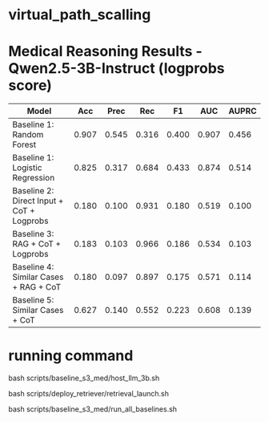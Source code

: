 # virtual_path_scalling

# Medical Reasoning Results - Qwen2.5-3B-Instruct (logprobs score)


| Model | Acc | Prec | Rec | F1 | AUC | AUPRC |
|-------|-----|------|-----|----|----- |-------|
| Baseline 1: Random Forest | 0.907 | 0.545 | 0.316 | 0.400 | 0.907 | 0.456 |
| Baseline 1: Logistic Regression | 0.825 | 0.317 | 0.684 | 0.433 | 0.874 | 0.514 |
| Baseline 2: Direct Input + CoT + Logprobs | 0.180 | 0.100 | 0.931 | 0.180 | 0.519 | 0.100 |
| Baseline 3: RAG + CoT + Logprobs | 0.183 | 0.103 | 0.966 | 0.186 | 0.534 | 0.103 |
| Baseline 4: Similar Cases + RAG + CoT | 0.180 | 0.097 | 0.897 | 0.175 | 0.571 | 0.114 |
| Baseline 5: Similar Cases + CoT | 0.627 | 0.140 | 0.552 | 0.223 | 0.608 | 0.139 |

# running command
bash scripts/baseline_s3_med/host_llm_3b.sh

bash scripts/deploy_retriever/retrieval_launch.sh

bash scripts/baseline_s3_med/run_all_baselines.sh
